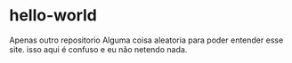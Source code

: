 # hello-world
Apenas outro repositorio
Alguma coisa aleatoria para poder entender esse site.
isso aqui é confuso e eu não netendo nada.
